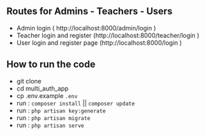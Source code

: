 ## Routes for Admins - Teachers - Users

- Admin login ( http://localhost:8000/admin/login )
- Teacher login and register (http://localhost:8000/teacher/login )
- User login and register page (http://localhost:8000/login )

## How to run the code

- git clone
- cd multi_auth_app
- cp .env.example `.env`
- run : `composer install` || `composer update`
- run : `php artisan key:generate`
- run : `php artisan migrate`
- run : `php artisan serve`
